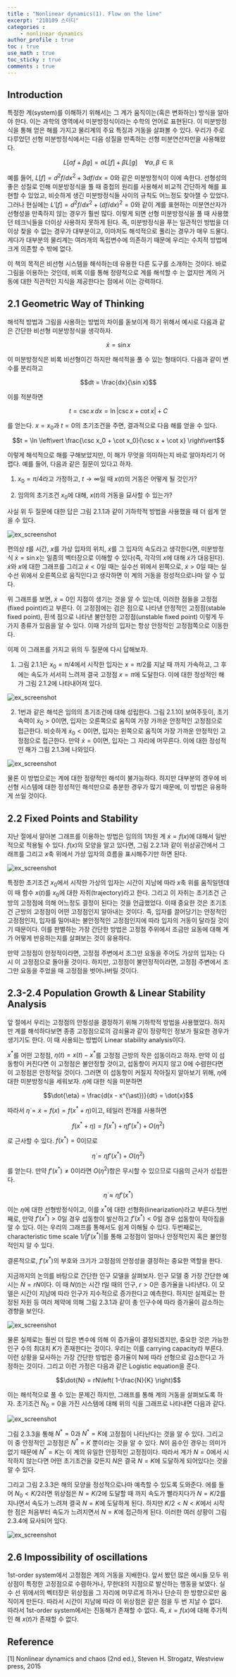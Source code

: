 ```yaml
---
title : "Nonlinear dynamics(1). Flow on the line"
excerpt: "210109 스터디"
categories :
    - nonlinear dynamics
author_profile : true
toc : true
use_math : true
toc_sticky : true
comments : true
---
```


## Introduction

특정한 계(system)를 이해하기 위해서는 그 계가 움직이는(혹은 변화하는) 방식을 알아야 한다. 이는 과학의 영역에서 미분방정식이라는 수학의 언어로 표현된다. 이 미분방정식을 통해 얻은 해를 가지고 물리계의 주요 특징과 거동을 살펴볼 수 있다. 우리가 주로 다루었던 선형 미분방정식에서는 다음 성질을 만족하는 선형 미분연산자만을 사용해왔다.

$$L[\alpha f + \beta g] = \alpha L[f] + \beta L[g] \quad \forall \alpha,\beta \in \mathbb{R}$$

예를 들어, $L[f] = d^2f/dx^2 + 3df/dx = 0$와 같은 미분방정식이 이에 속한다. 선형성의 좋은 성질로 인해 미분방정식을 풀 때 중첩의 원리를 사용해서 비교적 간단하게 해를 표현할 수 있었고, 비슷하게 생긴 미분방정식들 사이의 규칙도 어느정도 찾아잴 수 있었다. 그러나 현실에는 $L'[f] = d^2f/dx^2 + (df/dx)^2 = 0$와 같이 계를 표현하는 미분연산자가 선형성을 만족하지 않는 경우가 훨씬 많다. 이렇게 되면 선형 미분방정식을 풀 때 사용했던 테크닉들을 더이상 사용하지 못하게 된다. 즉, 미분방정식을 푸는 일관적인 방법을 더이상 찾을 수 없는 경우가 대부분이고, 이마저도 해석적으로 풀리는 경우가 매우 드물다. 게다가 대부분의 물리계는 여러개의 독립변수에 의존하기 때문에 우리는 수치적 방법에 크게 의존할 수 밖에 없다.

이 책의 목적은 비선형 시스템을 해석하는데 유용한 다른 도구를 소개하는 것이다. 바로 그림을 이용하는 것인데, 비록 이를 통해 정량적으로 계를 해석할 수 는 없지만 계의 거동에 대한 직관적인 지식을 제공한다는 점에서 이는 강력하다.

## 2.1 Geometric Way of Thinking

해석적 방법과 그림을 사용하는 방법의 차이를 돋보이게 하기 위해서 예시로 다음과 같은 간단한 비선형 미분방정식을 생각하자.

$$\dot{x} = \sin x$$

이 미분방정식은 비록 비선형이긴 하지만 해석적을 풀 수 있는 형태이다. 다음과 같이 변수를 분리하고

$$dt = \frac{dx}{\sin x}$$

이를 적분하면

$$t = \csc x \,dx = \ln \vert \csc x + \cot x \vert + C$$

를 얻는다. $x=x_0$과 $t=0$의 초기조건을 주면, 결과적으로 다음 해를 얻을 수 있다.

$$t = \ln \left\vert \frac{\csc x_0 + \cot x_0}{\csc x + \cot x} \right\vert$$

이렇게 해석적으로 해를 구해보았지만, 이 해가 무엇을 의미하는지 바로 알아차리기 어렵다. 예를 들어, 다음과 같은 질문이 있다고 하자.

1. $x_0 = \pi/4$라고 가정하고, $t \rightarrow \infty$일 때 $x(t)$의 거동은 어떻게 될 것인가?

2. 임의의 초기조건 $x_0$에 대해, $x(t)$의 거동을 묘사할 수 있는가?

사실 위 두 질문에 대한 답은 그림 2.1.1과 같이 기하학적 방법을 사용했을 때 더 쉽게 얻을 수 있다. 

![ex_screenshot](/assets/images/NLD/fig-2.1.1.jpg)

편의상 $t$를 시간, $x$를 가상 입자의 위치, $\dot{x}$를 그 입자의 속도라고 생각한다면, 미분방정식 $\dot{x} = \sin x$는 일종의 벡터장으로 이해할 수 있다(즉, 각각의 $x$에 대해 $\dot{x}$가 대응된다). $\dot{x}$와 $x$에 대한 그래프를 그리고 $\dot{x} < 0$일 때는 실수선 위에서 왼쪽으로, $\dot{x} > 0$일 때는 실수선 위에서 오른쪽으로 움직인다고 생각하면 이 계의 거동을 정성적으로나마 알 수 있다.

위 그래프를 보면, $\dot{x} = 0$인 지점이 생기는 것을 알 수 있는데, 이러한 점들을 고정점(fixed point)라고 부른다. 이 고정점에는 검은 점으로 나타낸 안정적인 고정점(stable fixed point), 흰색 점으로 나타낸 불안정한 고정점(unstable fixed point) 이렇게 두가지 종류가 있음을 알 수 있다. 이때 가상의 입자는 항상 안정적인 고정점쪽으로 이동한다. 

이제 이 그래프를 가지고 위의 두 질문에 다시 답해보자.

1. 그림 2.1.1은 $x_0 = \pi/4$에서 시작한 입자는 $x=\pi/2$를 지날 때 까지 가속하고, 그 후에는 속도가 서서히 느려져 결국 고정점 $x=\pi$에 도달한다. 이에 대한 정성적인 해가 그림 2.1.2에 나타내어져 있다.

![ex_screenshot](/assets/images/NLD/fig-2.1.2.jpg)

2. 1번과 같은 해석은 임의의 초기조건에 대해 성립한다. 그림 2.1.1이 보여주듯이, 초기 속력이 $\dot{x}_0 > 0$이면, 입자는 오른쪽으로 움직여 가장 가까운 안정적인 고정점으로 접근한다. 비슷하게 $\dot{x}_0 < 0$이면, 입자는 왼쪽으로 움직여 가장 가까운 안정적인 고정점으로 접근한다. 만약 $\dot{x} = 0$이면, 입자는 그 자리에 머무른다. 이에 대한 정성적인 해가 그림 2.1.3에 나와있다.

![ex_screenshot](/assets/images/NLD/fig-2.1.3.jpg)


물론 이 방법으로는 계에 대한 정량적인 해석이 불가능하다. 하지만 대부분의 경우에 비선형 시스템에 대한 정성적인 해석만으로 충분한 경우가 많기 때문에, 이 방법은 유용하게 쓰일 것이다.

## 2.2 Fixed Points and Stability

지난 절에서 알아본 그래프를 이용하는 방법은 임의의 1차원 계 $\dot{x} = f(x)$에 대해서 일반적으로 적용될 수 있다. $f(x)$의 모양을 알고 있다면, 그림 2.2.1과 같이 위상공간에서 그래프를 그리고 $x$축 위에서 가상 입자의 흐름을 표시해주기만 하면 된다.

![ex_screenshot](/assets/images/NLD/fig-2.2.1.jpg)

특정한 초기조건 $x_0$에서 시작한 가상의 입자는 시간이 지남에 따라 $x$축 위를 움직일텐데 이 때 함수 $x(t)$를 $x_0$에 대한 자취(trajectory)라고 한다. 그리고 이 자취는 초기조건 근방의 고정점에 의해 어느정도 결정이 된다는 것을 언급했었다. 이때 중요한 것은 초기조건 근방의 고정점이 어떤 고정점인지 알아내는 것이다. 즉, 입자를 끌어당기는 안정적인 고정점인지, 입자를 밀어내는 불안정적인 고정점인지에 따라 입자의 거동이 달라질 것이기 때문이다. 이를 판별하는 가장 간단한 방법은 고정점 주위에서 조금만 요동에 대해 계가 어떻게 반응하는지를 살펴보는 것이 유용하다.

만약 고정점이 안정적이라면, 고정점 주변에서 조그만 요동을 주어도 가상의 입자는 다시 이 고정점으로 돌아올 것이다. 하지만, 고정점이 불안정적이라면, 고정점 주변에서 조그만 요동을 주었을 때 고정점을 벗어나버릴 것이다.

## 2.3-2.4 Population Growth & Linear Stability Analysis

앞 절에서 우리는 고정점의 안정성을 결정하기 위해 기하학적 방법을 사용했었다. 하지만 계를 해석하다보면 종종 고정점으로의 감쇠율과 같이 정량적인 정보가 필요한 경우가 생기기도 한다. 이 때 사용되는 방법이 Linear stability analysis이다. 

$x^{\ast}$를 어떤 고정점, $\eta(t) = x(t) - x^{\ast}$를 고정점 근방의 작은 섭동이라고 하자. 만약 이 섭동항이 커진다면 이 고정점은 불안정할 것이고, 섭동항이 커지지 않고 0에 수렴한다면 이 고정점은 안정적일 것이다. 그러면 이 섭동항이 커질지 작아질지 알아보기 위해, $\eta$에 대한 미분방정식을 세워보자. $\eta$에 대한 식을 미분하면

$$\dot{\eta} = \frac{d(x - x^{\ast})}{dt} = \dot{x}$$

따라서 $\dot{\eta} = \dot{x} = f(x) = f(x^{\ast} + \eta)$이고, 테일러 전개를 사용하면

$$f(x^{\ast} + \eta) = f(x^{\ast}) + \eta f'(x^{\ast}) + O(\eta^2)$$

로 근사할 수 있다. $f(x^{\ast}) = 0$이므로

$$\dot{\eta} = \eta f'(x^{\ast}) + O(\eta^2)$$

를 얻는다. 만약 $f'(x^{\ast})\neq 0$이라면 $O(\eta^2)$항은 무시할 수 있으므로 다음의 근사가 성립한다.

$$\dot{\eta} \approx \eta f'(x^{\ast})$$

이는 $\eta$에 대한 선형방정식이고, 이를 $x^{\ast}$에 대한 선형화(linearization)라고 부른다.첫번째로, 만약 $f'(x^{\ast}) >0$일 경우 섭동항이 발산하고 $f'(x^{\ast}) <0$일 경우 섭동항이 작아짐을 알 수 있다. 이는 우리의 그래프를 통해서도 쉽게 이해될 수 있다. 두번째로는, characteristic time scale $1/\vert f'(x^{\ast})\vert$를 통해 고정점이 얼마나 안정적인지 혹은 불안정적인지 알 수 있다.

결론적으로, $f'(x^{\ast})$의 부호와 크기가 고정점의 안정성을 결정하는 중요한 역할을 한다.

지금까지의 논의를 바탕으로 간단한 인구 모델을 살펴보자. 인구 모델 중 가장 간단한 예시는 $\dot{N} = rN$이다. 이 때 $N(t)$는 시간 $t$일 때의 인구, $r>0$은 증가율을 나타낸다. 이 모델은 시간이 지남에 따라 인구가 지수적으로 증가한다고 예측한다. 하지만 실제로는 한정된 자원 등 여러 제약에 의해 그림 2.3.1과 같이 총 인구수에 따라 증가율이 감소하는 경향을 보인다.

![ex_screenshot](/assets/images/NLD/fig-2.3.1.jpg)

물론 실제로는 훨씬 더 많은 변수에 의해 이 증가율이 결정되겠지만, 중요한 것은 가능한 인구 수의 최대치 $K$가 존재한다는 것이다. 우리는 이를 carrying capacity라 부른다. 이런 상황을 묘사하는 가장 간단한 방법은 증가율이 N에 따라 선형으로 감소한다고 가정하는 것이다. 그리고 이런 가정은 다음과 같은 Logistic equation을 준다.

$$\dot{N} = rN\left( 1-\frac{N}{K} \right)$$

이는 해석적으로 풀 수 있는 문제긴 하지만, 그래프를 통해 계의 거동을 살펴보도록 하자. 초기조건 $\dot{N}_0 = 0$을 가진 시스템에 대해 위의 식을 그래프로 나타내면 다음과 같다.

![ex_screenshot](/assets/images/NLD/fig-2.3.3.jpg)

그림 2.3.3을 통해 $N^{\ast} = 0$과 $N^{\ast} = K$에 고정점이 나타난다는 것을 알 수 있다. 그리고 이 중 안정적인 고정점은 $N^{\ast} = K$ 뿐이라는 것을 알 수 있다. $N$이 음수인 경우는 의미가 없기 때문에 $N^{\ast} = K$는 이 계의 유일한 안정적인 고정점이다. 따라서 계가 $N=0$에서 시작하지 않는다면 어떤 초기조건을 갖든지 $N$은 결국 $N=K$에 도달하게 되어있다는 것을 알 수 있다.

그리고 그림 2.3.3은 해의 모양을 정성적으로나마 예측할 수 있도록 도와준다. 에를 들어 $N_0 < K/2$라면 위상점은 $N=K/2$에 도달할 때 까지 속도가 빨라지다가 $N=K/2$를 지나면서 속도가 느려져 결국 $N=K$에 도달하게 된다. 하지만 $K/2 < N < K$에서 시작한 점은 처음부터 속도가 느려지면서 $N=K$에 접근하게 된다. 이러한 여러 상황이 그림 2.3.4에 묘사되어 있다.

![ex_screenshot](/assets/images/NLD/fig-2.3.4.jpg)

## 2.6 Impossibility of oscillations

1st-order system에서 고정점은 계의 거동을 지배한다. 앞서 봤던 많은 예시들 모두 위상점이 특정한 고정점으로 수렴하거나, 무한대의 지점으로 발산하는 행동을 보였다. 실수 선 위에서의 벡터장은 위상점을 그 자리에 머무르게 하거나 단순히 한 방향으로만 움직이게 만든다. 따라서 시간이 지남에 따라 이 위상점은 같은 점을 두 번 지날 수 없다. 따라서 1st-order system에서는 진동해가 존재할 수 없다. 즉, $\dot{x} = f(x)$에 대해 주기적인 해 $x(t)$가 존재할 수 없다.



## Reference

[1] Nonlinear dynamics and chaos (2nd ed.), Steven H. Strogatz, Westview press, 2015























